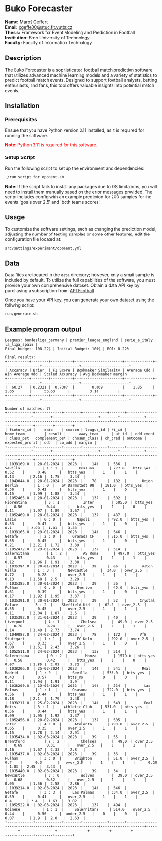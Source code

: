 # Buko Forecaster

**Name:** Maroš Geffert  
**Email:** [xgeffe00@stud.fit.vutbr.cz](mailto:xgeffe00@stud.fit.vutbr.cz)  
**Thesis:** Framework for Event Modeling and Prediction in Football  
**Institution:** Brno University of Technology  
**Faculty:** Faculty of Information Technology

## Description
The Buko Forecaster is a sophisticated football match prediction software that utilizes advanced machine learning models and a variety of statistics to predict football match events. Designed to support football analysts, betting enthusiasts, and fans, this tool offers valuable insights into potential match events.

## Installation

### Prerequisites
Ensure that you have Python version 3.11 installed, as it is required for running the software.

<span style="color: red;">**Note:** Python 3.11 is required for this software.</span>

### Setup Script
Run the following script to set up the environment and dependencies:
```bash
./run_script_for_oponent.sh
```
**Note:** If the script fails to install any packages due to OS limitations, you will need to install them manually based on the error messages provided. The script includes config with an example prediction for 200 samples for the events 'goals over 2.5' and 'both teams scores'.

## Usage
To customize the software settings, such as changing the prediction model, adjusting the number of testing samples or some other features, edit the configuration file located at:
```plaintext
src/settings/experiment/oponent.yml
```

## Data
Data files are located in the `data` directory; however, only a small sample is included by default. To utilize the full capabilities of the software, you must provide your own comprehensive dataset. Obtain a data API key by purchasing a subscription from:
[API Football](https://www.api-football.com/)

Once you have your API key, you can generate your own dataset using the follwing script:
```plaintext
run/generate.sh
```

## Example program output
```
Leagues: bundesliga_germany | premier_league_england | serie_a_italy | la_liga_spain | 
Final budget: 108.22$ | Initial Budget: 100$ | ROI: 8.22%

Final results:
+----------+--------+----------+----------------------+-------------+-----------------+-----------------+----------------------+
| Accuracy | Brier  | F1 Score | Bookmaker Similarity | Average Odd | Win Average Odd | Scaled Accuracy | Avg Bookmaker margin |
+----------+--------+----------+----------------------+-------------+-----------------+-----------------+----------------------+
|  60.27   | 0.2321 |  0.7387  |        0.009         |    1.85     |      1.85       |      55.63      |         3.18         |
+----------+--------+----------+----------------------+-------------+-----------------+-----------------+----------------------+

Number of matches: 73
+------------+------------+--------+-----------+-------+--------------------------+--------+---------------------+--------+-----------+-----------+----------------+--------------+---------+---------+-----------------+------+--------+--------+
| fixture_id |    date    | season | league_id | ht_id |        home_team         | result |      away_team      | at_id  | odd_event | class_pst | complement_pst | chosen_class | ch_pred | outcome | expected_profit | odd  | co_odd | margin |
+------------+------------+--------+-----------+-------+--------------------------+--------+---------------------+--------+-----------+-----------+----------------+--------------+---------+---------+-----------------+------+--------+--------+
| 1038169.0  | 28-01-2024 |  2023  |    140    |  536  |         Sevilla          | 1 : 1  |       Osasuna       | 727.0  | btts_yes  |   0.52    |      0.48      |   btts_yes   |    1    |    1    |      0.13       | 2.16 |  1.75  |  3.44  |
| 1049044.0  | 28-01-2024 |  2023  |    78     |  182  |       Union Berlin       | 1 : 0  |   SV Darmstadt 98   | 181.0  | btts_yes  |   0.58    |      0.42      |   btts_yes   |    1    |    0    |      0.15       | 1.99 |  1.88  |  3.44  |
| 1052465.0  | 28-01-2024 |  2023  |    135    |  502  |        Fiorentina        | 0 : 1  |        Inter        | 505.0  | btts_yes  |   0.56    |      0.44      |   btts_yes   |    1    |    0    |      0.11       | 1.97 |  1.89  |  3.67  |
| 1052469.0  | 28-01-2024 |  2023  |    135    |  487  |          Lazio           | 0 : 0  |       Napoli        | 492.0  | btts_yes  |   0.53    |      0.47      |   btts_yes   |    1    |    0    |       0.1       | 2.08 |  1.81  |  3.33  |
| 1038165.0  | 29-01-2024 |  2023  |    140    |  546  |          Getafe          | 2 : 0  |     Granada CF      | 715.0  | btts_yes  |   0.55    |      0.45      |   btts_yes   |    1    |    0    |      0.21       | 2.21 |  1.72  |  3.39  |
| 1052472.0  | 29-01-2024 |  2023  |    135    |  514  |       Salernitana        | 1 : 2  |       AS Roma       | 497.0  | btts_yes  |   0.57    |      0.43      |   btts_yes   |    1    |    1    |      0.12       | 1.96 |  1.91  |  3.38  |
| 1035384.0  | 30-01-2024 |  2023  |    39     |  66   |       Aston Villa        | 1 : 3  |      Newcastle      |  34.0  | over_2.5  |   0.72    |      0.28      |   over_2.5   |    1    |    1    |      0.13       | 1.58 |  2.5   |  3.29  |
| 1035385.0  | 30-01-2024 |  2023  |    39     |  36   |          Fulham          | 0 : 0  |       Everton       |  45.0  | btts_yes  |   0.61    |      0.39      |   btts_yes   |    1    |    0    |      0.17       | 1.92 |  1.95  |  3.37  |
| 1035391.0  | 30-01-2024 |  2023  |    39     |  52   |      Crystal Palace      | 3 : 2  |    Sheffield Utd    |  62.0  | over_2.5  |   0.55    |      0.45      |   over_2.5   |    1    |    1    |      0.11       | 2.04 |  1.87  |  2.5   |
| 1035392.0  | 31-01-2024 |  2023  |    39     |  40   |        Liverpool         | 4 : 1  |       Chelsea       |  49.0  | over_2.5  |   0.76    |      0.24      |   over_2.5   |    1    |    1    |      0.14       | 1.49 |  2.73  |  3.74  |
| 1049087.0  | 24-02-2024 |  2023  |    78     |  172  |      VfB Stuttgart       | 1 : 1  |       FC Koln       | 192.0  | over_2.5  |   0.67    |      0.33      |   over_2.5   |    1    |    0    |      0.08       | 1.61 |  2.43  |  3.26  |
| 1052511.0  | 24-02-2024 |  2023  |    135    |  514  |       Salernitana        | 0 : 2  |        Monza        | 1579.0 | btts_yes  |   0.58    |      0.42      |   btts_yes   |    1    |    0    |      0.07       | 1.85 |  2.03  |  3.32  |
| 1038206.0  | 25-02-2024 |  2023  |    140    |  541  |       Real Madrid        | 1 : 0  |       Sevilla       | 536.0  | btts_yes  |   0.43    |      0.57      |   btts_no    |    0    |    0    |      0.11       | 1.94 |  1.91  |  3.9   |
| 1038209.0  | 25-02-2024 |  2023  |    140    |  534  |        Las Palmas        | 1 : 1  |       Osasuna       | 727.0  | btts_yes  |   0.56    |      0.44      |   btts_yes   |    1    |    1    |      0.18       | 2.1  |  1.79  |  3.48  |
| 1038211.0  | 25-02-2024 |  2023  |    140    |  543  |        Real Betis        | 3 : 1  |    Athletic Club    | 531.0  | btts_yes  |   0.56    |      0.44      |   btts_yes   |    1    |    1    |      0.09       | 1.95 |  1.92  |  3.37  |
| 1052456.0  | 28-02-2024 |  2023  |    135    |  505  |          Inter           | 4 : 0  |      Atalanta       | 499.0  | over_2.5  |   0.65    |      0.35      |   over_2.5   |    1    |    1    |      0.15       | 1.78 |  2.14  |  2.91  |
| 1035434.0  | 02-03-2024 |  2023  |    39     |  55   |        Brentford         | 2 : 2  |       Chelsea       |  49.0  | over_2.5  |   0.69    |      0.31      |   over_2.5   |    1    |    1    |      0.16       | 1.67 |  2.33  |  2.8   |
| 1035437.0  | 02-03-2024 |  2023  |    39     |  36   |          Fulham          | 3 : 0  |      Brighton       |  51.0  | over_2.5  |    0.7    |      0.3       |   over_2.5   |    1    |    1    |      0.28       | 1.83 |  2.05  |  3.43  |
| 1035440.0  | 02-03-2024 |  2023  |    39     |  34   |        Newcastle         | 3 : 0  |       Wolves        |  39.0  | over_2.5  |   0.68    |      0.32      |   over_2.5   |    1    |    1    |      0.05       | 1.56 |  2.58  |  2.86  |
| 1038214.0  | 02-03-2024 |  2023  |    140    |  546  |          Getafe          | 3 : 3  |     Las Palmas      | 534.0  | over_2.5  |   0.59    |      0.41      |   over_2.5   |    1    |    1    |       0.4       | 2.4  |  1.63  |  3.02  |
| 1052522.0  | 02-03-2024 |  2023  |    135    |  494  |         Udinese          | 1 : 1  |     Salernitana     | 514.0  | over_2.5  |   0.44    |      0.56      |  under_2.5   |    0    |    0    |      0.07       | 1.9  |  2.0   |  2.63  |
+------------+------------+--------+-----------+-------+--------------------------+--------+---------------------+--------+-----------+-----------+----------------+--------------+---------+---------+-----------------+------+--------+--------+
```